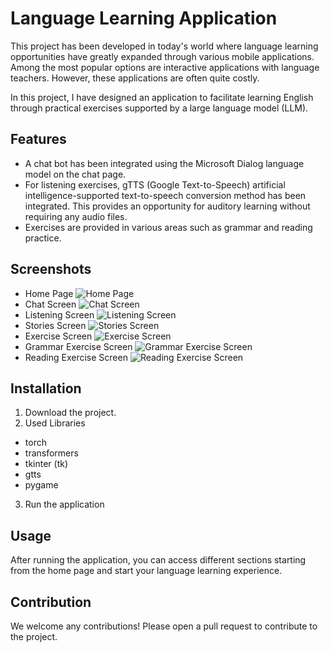 # Language Learning Application

This project has been developed in today's world where language learning opportunities have greatly expanded through various mobile applications. Among the most popular options are interactive applications with language teachers. However, these applications are often quite costly.

In this project, I have designed an application to facilitate learning English through practical exercises supported by a large language model (LLM).

## Features

- A chat bot has been integrated using the Microsoft Dialog language model on the chat page.
- For listening exercises, gTTS (Google Text-to-Speech) artificial intelligence-supported text-to-speech conversion method has been integrated. This provides an opportunity for auditory learning without requiring any audio files.
- Exercises are provided in various areas such as grammar and reading practice.

## Screenshots
- Home Page
  ![Home Page](https://github.com/DogukanOzyurt/English-Learning-App/blob/main/Images/ChatBot_HomePage.PNG)
- Chat Screen
  ![Chat Screen](https://github.com/DogukanOzyurt/English-Learning-App/blob/main/Images/ChatBot_Chat.PNG)
- Listening Screen
  ![Listening Screen](https://github.com/DogukanOzyurt/English-Learning-App/blob/main/Images/ChatBot_Listening.PNG)
- Stories Screen
  ![Stories Screen](https://github.com/DogukanOzyurt/English-Learning-App/blob/main/Images/ChatBot_Stories.PNG)
- Exercise Screen
  ![Exercise Screen](https://github.com/DogukanOzyurt/English-Learning-App/blob/main/Images/Chatbot_Exercise.PNG)
- Grammar Exercise Screen
  ![Grammar Exercise Screen](https://github.com/DogukanOzyurt/English-Learning-App/blob/main/Images/ChatBot_Grammar.PNG)
- Reading Exercise Screen
  ![Reading Exercise Screen](https://github.com/DogukanOzyurt/English-Learning-App/blob/main/Images/ChatBot_Reading.PNG)


## Installation

1. Download the project.
2. Used Libraries

- torch
- transformers
- tkinter (tk)
- gtts
- pygame

3. Run the application

## Usage

After running the application, you can access different sections starting from the home page and start your language learning experience.

## Contribution

We welcome any contributions! Please open a pull request to contribute to the project.

